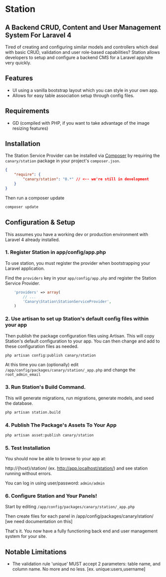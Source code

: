 # Station

## A Backend CRUD, Content and User Management System For Laravel 4

Tired of creating and configuring similar models and controllers which deal with basic CRUD, validation and user role-based capabilities? Station allows developers to setup and configure a backend CMS for a Laravel app/site very quickly. 

## Features

* UI using a vanilla bootstrap layout which you can style in your own app.
* Allows for easy table association setup through config files.

## Requirements

* GD (compiled with PHP, if you want to take advantage of the image resizing features)

## Installation 

The Station Service Provider can be installed via [Composer](http://getcomposer.org) by requiring the
`canary/station` package in your project's `composer.json`.

```json
{
    "require": {
        "canary/station": "0.*" // <-- we're still in development
    }
}
```

Then run a composer update
```sh
composer update
```

## Configuration & Setup

This assumes you have a working dev or production environment with Laravel 4 already installed.

### 1. Register Station in app/config/app.php

To use station, you must register the provider when bootstrapping your Laravel application.

Find the `providers` key in your `app/config/app.php` and register the Station Service Provider.

```php
    'providers' => array(
        // ...
        'Canary\Station\StationServiceProvider',
    )
```

### 2. Use artisan to set up Station's default config files within your app

Then publish the package configuration files using Artisan. This will copy Station's default configuration to your app. You can then change and add to these configuration files as needed.

```sh
php artisan config:publish canary/station 
```

At this time you can (optionally) edit `/app/config/packages/canary/station/_app.php` and change the `root_admin_email`

### 3. Run Station's Build Command. 

This will generate migrations, run migrations, generate models, and seed the database.

```sh
php artisan station.build 
```

### 4. Publish The Package's Assets To Your App

```sh
php artisan asset:publish canary/station 
```

### 5. Test Installation

You should now be able to browse to your app at:

http://{host}/station/ (ex. http://app.localhost/station/) and see station running without errors.

You can log in using user/password: `admin/admin`

### 6. Configure Station and Your Panels!

Start by editing `/app/config/packages/canary/station/_app.php`

Then create files for each panel in /app/config/packages/canary/station/ [we need documentation on this]

That's it. You now have a fully functioning back end and user management system for your site.

## Notable Limitations

* The validation rule 'unique' MUST accept 2 parameters: table name, and column name. No more and no less. [ex. unique:users,username]

